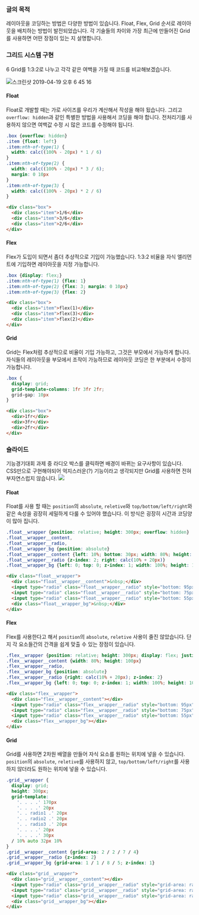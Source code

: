 ### 글의 목적
레이아웃을 코딩하는 방법은 다양한 방법이 있습니다. Float, Flex, Grid 순서로 레이아웃을 배치하는 방법이 발전되었습니다.
각 기술들의 차이와 가장 최근에 만들어진 Grid를 사용하면 어떤 장점이 있는 지 설명합니다.

### 그리드 시스템 구현
6 Grid를 1:3:2로 나누고 각각 같은 여백을 가질 때 코드를 비교해보겠습니다.

![스크린샷 2019-04-19 오후 6 45 16](https://user-images.githubusercontent.com/17817719/56418908-714cf080-62d3-11e9-9e57-fdc5bd1e1a4f.png)

#### Float
Float로 개발할 때는 가로 사이즈를 우리가 계산해서 작성을 해야 됬습니다. 그리고 `overflow: hidden`과 같인 특별한 방법을 사용해서 코딩을 해야 합니다. 전처리기를 사용하지 않으면 여백값 수정 시 많은 코드를 수정해야 됩니다.

```css
.box {overflow: hidden}
.item {float: left}
.item:nth-of-type(1) {
  width: calc((100% - 20px) * 1 / 6)
}
.item:nth-of-type(2) {
  width: calc((100% - 20px) * 3 / 6);
  margin: 0 10px
}
.item:nth-of-type(3) {
  width: calc((100% - 20px) * 2 / 6)
}
```
```html
<div class="box">
  <div class="item">1/6</div>
  <div class="item">3/6</div>
  <div class="item">2/6</div>
</div>
```

#### Flex
Flex가 도입이 되면서 좀더 추상적으로 기입이 가능했습니다. 1:3:2 비율을 자식 엘리먼트에 기입하면 레이아웃을 지정 가능합니다.

```css
.box {display: flex;}
.item:nth-of-type(1) {flex: 1}
.item:nth-of-type(2) {flex: 3; margin: 0 10px}
.item:nth-of-type(3) {flex: 2}
```
```html
<div class="box">
  <div class="item">flex(1)</div>
  <div class="item">flex(3)</div>
  <div class="item">flex(2)</div>
</div>
```
#### Grid
Grid는 Flex처럼 추상적으로 비율이 기입 가능하고, 그것은 부모에서 가능하게 합니다. 자식들의 레이아웃을 부모에서 조작이 가능하므로
레이아웃 코딩은 한 부분에서 수정이 가능합니다.

```css
.box {
  display: grid;
  grid-template-columns: 1fr 3fr 2fr;
  grid-gap: 10px
}
```
```html
<div class="box">
  <div>1fr</div>
  <div>3fr</div>
  <div>2fr</div>
</div>
```

### 슬라이드
기능경기대회 과제 중 라디오 박스를 클릭하면 배경이 바뀌는 요구사항이 있습니다. CSS만으로 구현해야되어 억지스러운(?) 기능이라고 생각되지만 Grid를 사용하면 전혀 부자연스럽지 않습니다.
![](https://user-images.githubusercontent.com/17817719/56421526-dd345680-62dd-11e9-8eb9-6983017959d3.png)

#### Float
Float를 사용 할 때는 `position`의 `absolute`, `reletive`와 `top/bottom/left/right`와 같은 속성을 굉장히 세밀하게 다룰 수 있어야 했습니다. 이 방식은 굉장히 시간과 코딩양이 많아 집니다.
```css
.float__wrapper {position: relative; height: 300px; overflow: hidden}
.float__wrapper__content,
.float__wrapper__radio,
.float__wrapper_bg {position: absolute}
.float__wrapper__content {left: 10%; bottom: 30px; width: 80%; height: 100px}
.float__wrapper__radio {z-index: 2; right: calc(10% + 20px)}
.float__wrapper_bg {left: 0; top: 0; z-index: 1; width: 100%; height: 100%}
```
```html
<div class="float__wrapper">
  <div class="float__wrapper__content">&nbsp;</div>
  <input type="radio" class="float__wrapper__radio" style="bottom: 95px">
  <input type="radio" class="float__wrapper__radio" style="bottom: 75px">
  <input type="radio" class="float__wrapper__radio" style="bottom: 55px">
  <div class="float__wrapper_bg">&nbsp;</div>
</div>
```

#### Flex
Flex를 사용한다고 해서 `position`의 `absolute`, `reletive` 사용이 줄진 않았습니다. 단지 각 요소들간의 간격을 쉽게 맞출 수 있는 장점이 있습니다.

```css
.flex__wrapper {position: relative; height: 300px; display: flex; justify-content: center; align-items: flex-end; padding-bottom: 30px}
.flex__wrapper__content {width: 80%; height: 100px}
.flex__wrapper__radio,
.flex__wrapper_bg {position: absolute}
.flex__wrapper__radio {right: calc(10% + 20px); z-index: 2}
.flex__wrapper_bg {left: 0; top: 0; z-index: 1; width: 100%; height: 100%}
```
```html
<div class="flex__wrapper">
  <div class="flex__wrapper__content"></div>
  <input type="radio" class="flex__wrapper__radio" style="bottom: 95px">
  <input type="radio" class="flex__wrapper__radio" style="bottom: 75px">
  <input type="radio" class="flex__wrapper__radio" style="bottom: 55px">
  <div class="flex__wrapper_bg"></div>
</div>
```

#### Grid
Grid를 사용하면 2차원 배열을 만들어 자식 요소를 원하는 위치에 넣을 수 있습니다. `position`의 `absolute`, `reletive`를 사용하지 않고, `top/bottom/left/right`를 사용하지 않더라도 원하는 위치에 넣을 수 있습니다.

```css
.grid__wrapper {
  display: grid;
  height: 300px;
  grid-template:
    '. . . .' 170px
    '. . . .' 20px
    '. . radio1 .' 20px
    '. . radio2 .' 20px
    '. . radio3 .' 20px
    '. . . .' 20px
    '. . . .' 30px
  / 10% auto 32px 10%
}
.grid__wrapper__content {grid-area: 2 / 2 / 7 / 4}
.grid__wrapper__radio {z-index: 2}
.grid__wrapper_bg {grid-area: 1 / 1 / 8 / 5; z-index: 1}
```
```html
<div class="grid__wrapper">
  <div class="grid__wrapper__content"></div>
  <input type="radio" class="grid__wrapper__radio" style="grid-area: radio1">
  <input type="radio" class="grid__wrapper__radio" style="grid-area: radio2">
  <input type="radio" class="grid__wrapper__radio" style="grid-area: radio3">
  <div class="grid__wrapper_bg"></div>
</div>
```
